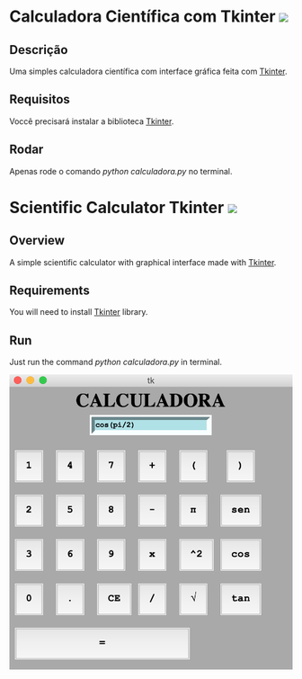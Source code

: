 # Calculadora Científica com Tkinter <img src="https://lh3.googleusercontent.com/proxy/sQCSagzVuc1X3_zgLypJlEX_iDNLzb1urNU3lP54BJETeKExkKnuugvMpng6r_ULUjPqgUGKNjHDiqP78PxPzPPEm8maDXc0UOdgAxr-xg" width="40" />


## Descrição
Uma simples calculadora científica com interface gráfica feita com [Tkinter](https://docs.python.org/3/library/tkinter.html).

## Requisitos

Voccê precisará instalar a biblioteca [Tkinter](https://tkdocs.com/tutorial/install.html).

## Rodar

Apenas rode o comando *python calculadora.py* no terminal.



# Scientific Calculator Tkinter <img src="https://www.championprofessional.com/wp-content/uploads/2015/07/en-icon.png" width="40" />


## Overview
A simple scientific calculator with graphical interface made with [Tkinter](https://docs.python.org/3/library/tkinter.html).

## Requirements

You will need to install [Tkinter](https://tkdocs.com/tutorial/install.html) library.

## Run

Just run the command *python calculadora.py* in terminal.


![Calculadora](/Imagem/exemplo.png)





